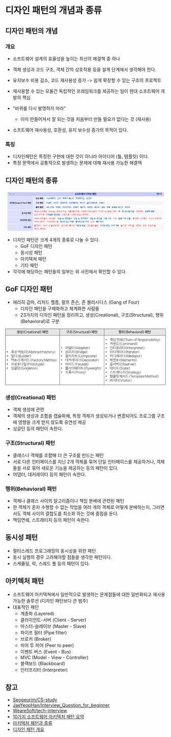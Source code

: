 # 디자인 패턴의 개념과 종류

## 디자인 패턴의 개념

### 개요
- 소프트웨어 설계의 효율성을 높이는 최선의 해결책 중 하나
- 객체 생성과 코드 구조, 객체 간의 상호작용 등을 설계 단계에서 생각해야 한다.
- 유지보수 비용 감소, 코드 재사용성 증가 -> 쉽게 확장할 수 있는 구조의 프로젝트
- 재사용할 수 있는 모듈간 독립적인 프레임워크를 제공하는 일이 현대 소프트웨어 개발의 핵심

- "바퀴를 다시 발명하지 마라"
  - 이미 만들어져서 잘 되는 것을 처음부터 만들 필요가 없다는 것 (재사용)
- 소프트웨어 재사용성, 호환성, 유지 보수성 증가의 목적이 있다.


### 특징
- 디자인패턴은 특정한 구현에 대한 것이 아니라 아이디어 (틀, 템플릿) 이다.
- 특정 문맥에서 공통적으로 발생하는 문제에 대해 재사용 가능한 해결책

## 디자인 패턴의 종류
![kind](./design-pattern/kind.png)
- 디자인 패턴은 크게 4개의 종류로 나눌 수 있다.
  - GoF 디자인 패턴
  - 동시성 패턴
  - 아키텍쳐 패턴
  - 기타 패턴
- 각각에 해당하는 패턴들의 일부는 위 사진에서 확인할 수 있다.

## GoF 디자인 패턴
- 에리히 감마, 리차드 헬름, 랄프 존슨, 존 블라시디스 (Gang of Four)
  - 디자인 패턴을 구체화하고 체계화한 사람들
  - 23가지의 디자인 패턴을 정리하고, 생성(Creational), 구조(Structural), 행위(Behavioral)로 구분

![tod](./design-pattern/tod.png)

### 생성(Creational) 패턴
- 객체 생성에 관련
- 객체의 생성과 조합을 캡슐화해, 특정 객체가 생성되거나 변경되어도 프로그램 구조에 영향을 크게 받지 않도록 유연성 제공
- 싱글턴 등의 패턴이 속한다.

### 구조(Structural) 패턴
- 클래스나 객체를 조합해 더 큰 구조를 만드는 패턴
- 서로 다른 인터페이스를 지닌 2개 객체를 묶어 단일 인터페이스를 제공하거나, 객체들을 서로 묶어 새로운 기능을 제공하는 등의 패턴이 있다.
- 어댑터, 데커레이터 등의 패턴이 속한다.

### 행위(Behavioral) 패턴
- 객체나 클래스 사이의 알고리즘이나 책임 분배에 관련된 패턴
- 한 객체가 혼자 수행할 수 없는 작업을 여러 개의 객체로 어떻게 분배하는지, 그러면서도 객체 사이의 결합도를 최소화 하는 것에 중점을 둔다.
- 책임연쇄, 스트래티지 등의 패턴이 속한다.

## 동시성 패턴
- 멀티스레드 프로그래밍의 동시성을 위한 패턴
- 동시 실행의 경우 고려해야할 점들을 생각한 패턴이다.
- 스케쥴링, 락, 스레드 풀 등의 패턴이 있다.

## 아키텍처 패턴
- 소프트웨어 아키텍쳐에서 일반적으로 발생하는 문제점들에 대한 일반화되고 재사용 가능한 솔루션 (디자인 패턴보다 큰 범주)
- 대표적인 패턴
  - 계층화 (Layered)
  - 클라이언트-서버 (Client - Server)
  - 마스터-슬레이브 (Master - Slave)
  - 파이프 필터 (Pipe filter)
  - 브로커 (Broker)
  - 피어 투 피어 (Peer to peer)
  - 이벤트 버스 (Event - Bus)
  - MVC (Model - View - Controller)
  - 블랙보드 (Blackboard)
  - 인터프리터 (Interpreter)

## 참고
- [Seogeurim/CS-study](https://github.com/Seogeurim/CS-study/tree/main/contents/design-pattern)
- [JaeYeopHan/Interview_Question_for_beginner](https://github.com/JaeYeopHan/Interview_Question_for_Beginner/tree/master/DesignPattern)
- [WeareSoft/tech-interview](https://github.com/WeareSoft/tech-interview/blob/master/contents/designpattern.md)
- [10가지 소프트웨어 아키텍처 패턴 요약](https://mingrammer.com/translation-10-common-software-architectural-patterns-in-a-nutshell/)
- [아키텍처 패턴과 종류](https://the-boxer.tistory.com/26)
- [디자인 패턴 개요](https://younghk.github.io/software-engineering/2020-07-06---design-pattern-1/#concurrency-pattern%EB%8F%99%EC%8B%9C%EC%84%B1-%ED%8C%A8%ED%84%B4)